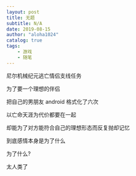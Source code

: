 ```yaml
---
layout: post
title: 无题
subtitle: N/A
date: 2019-08-15
author: "aloha1024"
catalog: true
tags:
    - 游戏
    - 随笔
---
```


尼尔机械纪元逃亡情侣支线任务

为了要一个理想的伴侣

把自己的男朋友 android 格式化了六次

以亡命天涯为代价都要在一起

却能为了对方能符合自己的理想形态而反复抛却记忆

到底感情本身是为了什么

为了什么?

太人类了

